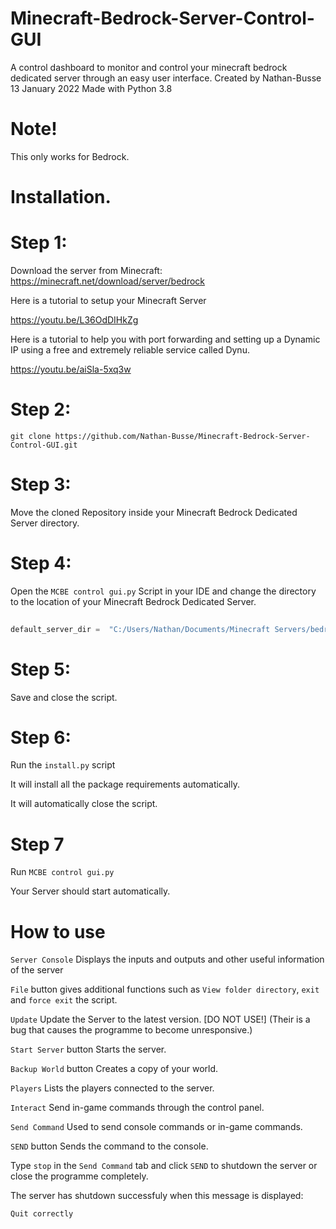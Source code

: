 # Minecraft-Bedrock-Server-Control-GUI
A control dashboard to monitor and control your minecraft bedrock dedicated server through an easy user interface.  Created by Nathan-Busse  13 January 2022  Made with Python 3.8

# Note!

This only works for Bedrock.

# Installation.

# Step 1:

Download the server from Minecraft: https://minecraft.net/download/server/bedrock

Here is a tutorial to setup your Minecraft Server

https://youtu.be/L36OdDIHkZg

Here is a tutorial to help you with port forwarding and setting up a Dynamic IP using a free and extremely reliable service called Dynu.

https://youtu.be/aiSla-5xq3w

# Step 2:
 
``` git clone https://github.com/Nathan-Busse/Minecraft-Bedrock-Server-Control-GUI.git ```
 
 # Step 3:
 
 Move the cloned Repository inside your Minecraft Bedrock Dedicated Server directory.
 
 # Step 4:

Open the ```MCBE control gui.py``` Script in your IDE and change the directory to the location of your Minecraft Bedrock Dedicated Server.

```python
  
default_server_dir =  "C:/Users/Nathan/Documents/Minecraft Servers/bedrock-server-1.18.2.03" # Change directory to your server's location
```
# Step 5: 

Save and close the script.

# Step 6:

Run the ```install.py``` script

It will install all the package requirements automatically.

It will automatically close the script.

# Step 7

Run ```MCBE control gui.py```

Your Server should start automatically.

# How to use
```Server Console``` Displays the inputs and outputs and other useful information of the server 

```File``` button gives additional functions such as ```View folder directory```,  ```exit``` and ```force exit``` the script.

```Update``` Update the Server to the latest version. [DO NOT USE!] (Their is a bug that causes the programme to become unresponsive.)

```Start Server``` button Starts the server.

```Backup World``` button Creates a copy of your world.

```Players``` Lists the players connected to the server.

```Interact``` Send in-game commands through the control panel.

```Send Command``` Used to send console commands or in-game commands.

```SEND``` button Sends the command to the console.

Type ```stop``` in the ```Send Command``` tab and click ```SEND``` to shutdown the server or close the programme completely.

The server has shutdown successfuly when this message is displayed:

```
Quit correctly

```


